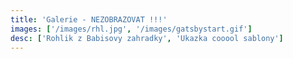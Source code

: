 ```yaml
---
title: 'Galerie - NEZOBRAZOVAT !!!'
images: ['/images/rhl.jpg', '/images/gatsbystart.gif']
desc: ['Rohlik z Babisovy zahradky', 'Ukazka cooool sablony']
---
```

